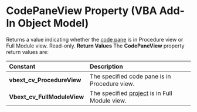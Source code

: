 
# CodePaneView Property (VBA Add-In Object Model)



Returns a value indicating whether the [code pane](b8bdf64f-5920-1ae9-16d0-b26d09524a30.md) is in Procedure view or Full Module view. Read-only.
 **Return Values**
The  **CodePaneView** property return values are:


|**Constant**|**Description**|
|:-----|:-----|
|**vbext_cv_ProcedureView**|The specified code pane is in Procedure view.|
|**Vbext_cv_FullModuleView**|The specified [project](b8bdf64f-5920-1ae9-16d0-b26d09524a30.md) is in Full Module view.|
